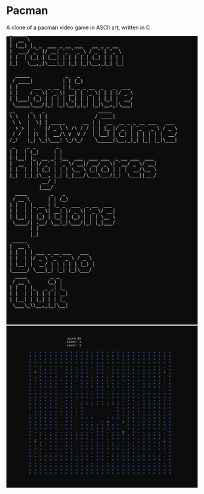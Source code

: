 # Pacman

A clone of a pacman video game in ASCII art, written in C

![Preview1](Preview1.png)
![Preview2](Preview2.png)
